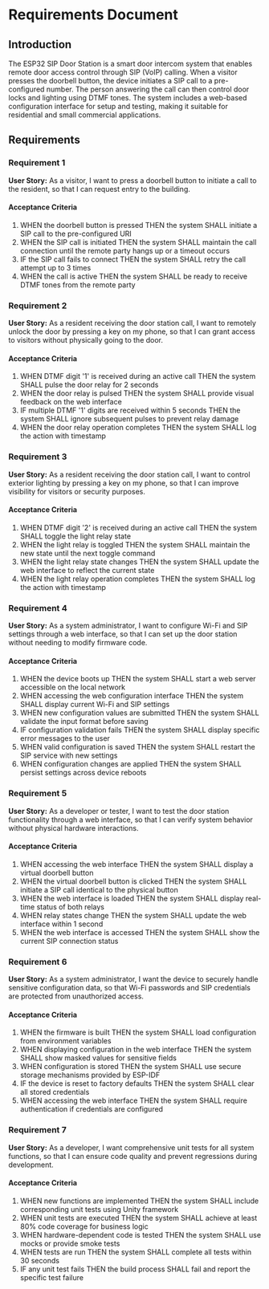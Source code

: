 # Requirements Document

## Introduction

The ESP32 SIP Door Station is a smart door intercom system that enables remote door access control through SIP (VoIP) calling. When a visitor presses the doorbell button, the device initiates a SIP call to a pre-configured number. The person answering the call can then control door locks and lighting using DTMF tones. The system includes a web-based configuration interface for setup and testing, making it suitable for residential and small commercial applications.

## Requirements

### Requirement 1

**User Story:** As a visitor, I want to press a doorbell button to initiate a call to the resident, so that I can request entry to the building.

#### Acceptance Criteria

1. WHEN the doorbell button is pressed THEN the system SHALL initiate a SIP call to the pre-configured URI
2. WHEN the SIP call is initiated THEN the system SHALL maintain the call connection until the remote party hangs up or a timeout occurs
3. IF the SIP call fails to connect THEN the system SHALL retry the call attempt up to 3 times
4. WHEN the call is active THEN the system SHALL be ready to receive DTMF tones from the remote party

### Requirement 2

**User Story:** As a resident receiving the door station call, I want to remotely unlock the door by pressing a key on my phone, so that I can grant access to visitors without physically going to the door.

#### Acceptance Criteria

1. WHEN DTMF digit '1' is received during an active call THEN the system SHALL pulse the door relay for 2 seconds
2. WHEN the door relay is pulsed THEN the system SHALL provide visual feedback on the web interface
3. IF multiple DTMF '1' digits are received within 5 seconds THEN the system SHALL ignore subsequent pulses to prevent relay damage
4. WHEN the door relay operation completes THEN the system SHALL log the action with timestamp

### Requirement 3

**User Story:** As a resident receiving the door station call, I want to control exterior lighting by pressing a key on my phone, so that I can improve visibility for visitors or security purposes.

#### Acceptance Criteria

1. WHEN DTMF digit '2' is received during an active call THEN the system SHALL toggle the light relay state
2. WHEN the light relay is toggled THEN the system SHALL maintain the new state until the next toggle command
3. WHEN the light relay state changes THEN the system SHALL update the web interface to reflect the current state
4. WHEN the light relay operation completes THEN the system SHALL log the action with timestamp

### Requirement 4

**User Story:** As a system administrator, I want to configure Wi-Fi and SIP settings through a web interface, so that I can set up the door station without needing to modify firmware code.

#### Acceptance Criteria

1. WHEN the device boots up THEN the system SHALL start a web server accessible on the local network
2. WHEN accessing the web configuration interface THEN the system SHALL display current Wi-Fi and SIP settings
3. WHEN new configuration values are submitted THEN the system SHALL validate the input format before saving
4. IF configuration validation fails THEN the system SHALL display specific error messages to the user
5. WHEN valid configuration is saved THEN the system SHALL restart the SIP service with new settings
6. WHEN configuration changes are applied THEN the system SHALL persist settings across device reboots

### Requirement 5

**User Story:** As a developer or tester, I want to test the door station functionality through a web interface, so that I can verify system behavior without physical hardware interactions.

#### Acceptance Criteria

1. WHEN accessing the web interface THEN the system SHALL display a virtual doorbell button
2. WHEN the virtual doorbell button is clicked THEN the system SHALL initiate a SIP call identical to the physical button
3. WHEN the web interface is loaded THEN the system SHALL display real-time status of both relays
4. WHEN relay states change THEN the system SHALL update the web interface within 1 second
5. WHEN the web interface is accessed THEN the system SHALL show the current SIP connection status

### Requirement 6

**User Story:** As a system administrator, I want the device to securely handle sensitive configuration data, so that Wi-Fi passwords and SIP credentials are protected from unauthorized access.

#### Acceptance Criteria

1. WHEN the firmware is built THEN the system SHALL load configuration from environment variables
2. WHEN displaying configuration in the web interface THEN the system SHALL show masked values for sensitive fields
3. WHEN configuration is stored THEN the system SHALL use secure storage mechanisms provided by ESP-IDF
4. IF the device is reset to factory defaults THEN the system SHALL clear all stored credentials
5. WHEN accessing the web interface THEN the system SHALL require authentication if credentials are configured

### Requirement 7

**User Story:** As a developer, I want comprehensive unit tests for all system functions, so that I can ensure code quality and prevent regressions during development.

#### Acceptance Criteria

1. WHEN new functions are implemented THEN the system SHALL include corresponding unit tests using Unity framework
2. WHEN unit tests are executed THEN the system SHALL achieve at least 80% code coverage for business logic
3. WHEN hardware-dependent code is tested THEN the system SHALL use mocks or provide smoke tests
4. WHEN tests are run THEN the system SHALL complete all tests within 30 seconds
5. IF any unit test fails THEN the build process SHALL fail and report the specific test failure